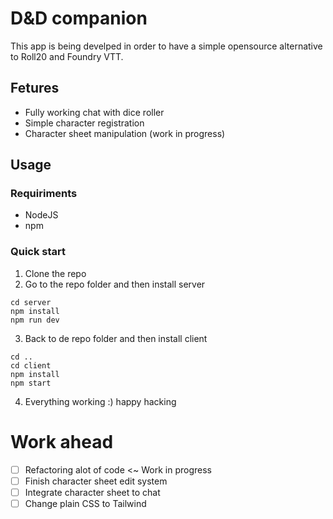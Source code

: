 # D&D companion
This app is being develped in order to have a simple opensource alternative to Roll20 and Foundry VTT.
## Fetures
- Fully working chat with dice roller
- Simple character registration
- Character sheet manipulation (work in progress)

## Usage
### Requiriments
- NodeJS
- npm
### Quick start
1) Clone the repo
2) Go to the repo folder and then install server
```
cd server
npm install
npm run dev
``` 
3) Back to de repo folder and then install client
```
cd ..
cd client
npm install
npm start
```
4) Everything working :) happy hacking

# Work ahead
- [ ] Refactoring alot of code <~ Work in progress
- [ ] Finish character sheet edit system
- [ ] Integrate character sheet to chat
- [ ] Change plain CSS to Tailwind

